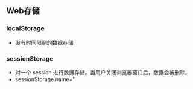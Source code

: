 ## **Web存储**

### localStorage
- 没有时间限制的数据存储
### sessionStorage
- 对一个 session 进行数据存储。当用户关闭浏览器窗口后，数据会被删除。
- sessionStorage.name=''